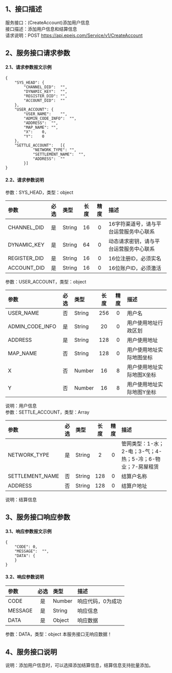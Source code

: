 ## 1、接口描述  
服务接口：(CreateAccount)添加用户信息  
接口描述：添加用户信息和结算信息  
请求说明：POST https://api.epeis.com/Service/v1/CreateAccount  
  
## 2、服务接口请求参数  
#### 2.1、请求参数报文示例  
~~~  
{
	"SYS_HEAD":	{
		"CHANNEL_DID":	"",
		"DYNAMIC_KEY":	"",
		"REGISTER_DID":	"",
		"ACCOUNT_DID":	""
	},
	"USER_ACCOUNT":	{
		"USER_NAME":	"",
		"ADMIN_CODE_INFO":	"",
		"ADDRESS":	"",
		"MAP_NAME":	"",
		"X":	0,
		"Y":	0
	},
	"SETTLE_ACCOUNT":	[{
			"NETWORK_TYPE":	"",
			"SETTLEMENT_NAME":	"",
			"ADDRESS":	""
		}]
}  
~~~  
#### 2.2、请求参数说明  
参数：SYS_HEAD，类型：object  
  
| 参数 | 必选 | 类型 | 长度 | 精度 | 描述 |  
| :----------------- | :----: | :-------- | :----: | :----: | :---------------- |  
| CHANNEL_DID | 是 | String | 16 | 0 | 16字符渠道号，请与平台运营服务中心联系 |  
| DYNAMIC_KEY | 是 | String | 64 | 0 | 动态请求密钥，请与平台运营服务中心联系 |  
| REGISTER_DID      |  是  | String   | 16 | 0 | 16位注册ID，必须实名 |  
| ACCOUNT_DID       |  是  | String   | 16 | 0 | 16位账户ID，必须激活 |  
  
参数：USER_ACCOUNT，类型：object  
  
| 参数              | 必选 | 类型     | 长度 | 精度 | 描述             |  
| :----------------- | :----: | :-------- | :----: | :----: | :---------------- |  
| USER_NAME |  否  | String   | 256 | 0 | 用户名 |  
| ADMIN_CODE_INFO |  是  | String   | 20 | 0 | 用户使用地址行政区划 |  
| ADDRESS |  是  | String   | 128 | 0 | 用户使用地址 |  
| MAP_NAME |  否  | String   | 128 | 0 | 用户使用地址实际地图坐标 |  
| X |  否  | Number   | 16 | 8 | 用户使用地址实际地图X坐标 |  
| Y |  否  | Number   | 16 | 8 | 用户使用地址实际地图Y坐标 |  
  
说明：用户信息  
参数：SETTLE_ACCOUNT，类型：Array  
  
| 参数              | 必选 | 类型     | 长度 | 精度 | 描述             |  
| :----------------- | :----: | :-------- | :----: | :----: | :---------------- |  
| NETWORK_TYPE |  是  | String   | 2 | 0 | 管网类型：1-水；2-电；3-气；4-热；5-冷；6-物业；7-房屋租赁 |  
| SETTLEMENT_NAME |  否  | String   | 128 | 0 | 结算户名称 |  
| ADDRESS |  否  | String   | 128 | 0 | 结算户地址 |  
  
说明：结算信息  
  
## 3、服务接口响应参数  
#### 3.1、响应参数报文示例  
~~~  
{
	"CODE":	0,
	"MESSAGE":	"",
	"DATA":	{
	}
}  
~~~  
#### 3.2、响应参数说明  
  
| 参数              | 必选 | 类型     | 描述             |  
| :----------------- | :----: | :-------- | :---------------- |  
| CODE | 是 | Number | 响应代码，0为成功 |  
| MESSAGE | 是 | String | 响应信息 |  
| DATA | 是 | Object | 响应数据 |  
  
参数：DATA，类型：object 本服务接口无响应数据！  
## 4、服务接口说明  
说明：添加用户信息时，可以选择添加结算信息，结算信息支持批量添加。  
